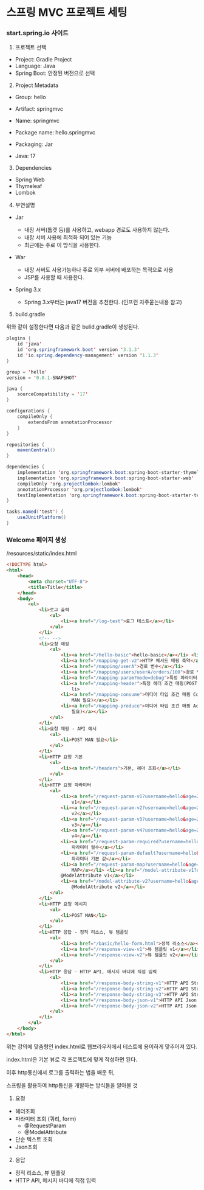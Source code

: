 # 스프링 MVC 프로젝트 세팅

### start.spring.io 사이트

1. 프로젝트 선택

- Project: Gradle Project
- Language: Java
- Spring Boot: 안정된 버전으로 선택



2. Project Metadata

- Group: hello
- Artifact: springmvc
- Name: springmvc
- Package name: hello.springmvc

- Packaging: Jar
- Java: 17



3. Dependencies

- Spring Web
- Thymeleaf
- Lombok



4. 부연설명

- Jar
  - 내장 서버(톰캣 등)를 사용하고, webapp 경로도 사용하지 않는다.
  - 내장 서버 사용에 최적화 되어 있는 기능
  - 최근에는 주로 이 방식을 사용한다.
- War
  - 내장 서버도 사용가능하나 주로 외부 서버에 배포하는 목적으로 사용
  - JSP를 사용할 때 사용한다.

- Spring 3.x
  - Spring 3.x부터는 java17 버전을 추천한다. (인프런 자주묻는내용 참고)



5. build.gradle

위와 같이 설정한다면 다음과 같은 bulid.gradle이 생성된다.

```java
plugins {
	id 'java'
	id 'org.springframework.boot' version '3.1.3'
	id 'io.spring.dependency-management' version '1.1.3'
}

group = 'hello'
version = '0.0.1-SNAPSHOT'

java {
	sourceCompatibility = '17'
}

configurations {
	compileOnly {
		extendsFrom annotationProcessor
	}
}

repositories {
	mavenCentral()
}

dependencies {
	implementation 'org.springframework.boot:spring-boot-starter-thymeleaf'
	implementation 'org.springframework.boot:spring-boot-starter-web'
	compileOnly 'org.projectlombok:lombok'
	annotationProcessor 'org.projectlombok:lombok'
	testImplementation 'org.springframework.boot:spring-boot-starter-test'
}

tasks.named('test') {
	useJUnitPlatform()
}

```



### Welcome 페이지 생성

/resources/static/index.html

```html
<!DOCTYPE html>
<html>
    <head>
        <meta charset="UTF-8">
        <title>Title</title>
    </head>
    <body>
        <ul>
            <li>로그 출력
                <ul>
                    <li><a href="/log-test">로그 테스트</a></li>
                </ul>
            </li>
            <!-- -->
            <li>요청 매핑
                <ul>
                    <li><a href="/hello-basic">hello-basic</a></li> <li><a href="/mapping-get-v1">HTTP 메서드 매핑</a></li>
                    <li><a href="/mapping-get-v2">HTTP 메서드 매핑 축약</a></li>
                    <li><a href="/mapping/userA">경로 변수</a></li>
                    <li><a href="/mapping/users/userA/orders/100">경로 변수 다중</a></li>
                    <li><a href="/mapping-param?mode=debug">특정 파라미터 조건 매핑</a></li>
                    <li><a href="/mapping-header">특정 헤더 조건 매핑(POST MAN 필요)</a></
                        li>
                    <li><a href="/mapping-consume">미디어 타입 조건 매핑 Content-Type(POST 
                        MAN 필요)</a></li>
                    <li><a href="/mapping-produce">미디어 타입 조건 매핑 Accept(POST MAN 
                        필요)</a></li>
                </ul>
            </li>
            <li>요청 매핑 - API 예시
                <ul>
                    <li>POST MAN 필요</li>
                </ul>
            </li>
            <li>HTTP 요청 기본
                <ul>
                    <li><a href="/headers">기본, 헤더 조회</a></li>
                </ul>
            </li>
            <li>HTTP 요청 파라미터
                <ul>
                    <li><a href="/request-param-v1?username=hello&age=20">요청 파라미터
                        v1</a></li>
                    <li><a href="/request-param-v2?username=hello&age=20">요청 파라미터
                        v2</a></li>
                    <li><a href="/request-param-v3?username=hello&age=20">요청 파라미터
                        v3</a></li>
                    <li><a href="/request-param-v4?username=hello&age=20">요청 파라미터
                        v4</a></li>
                    <li><a href="/request-param-required?username=hello&age=20">요청
                        파라미터 필수</a></li>
                    <li><a href="/request-param-default?username=hello&age=20">요청
                        파라미터 기본 값</a></li>
                    <li><a href="/request-param-map?username=hello&age=20">요청 파라미터
                        MAP</a></li> <li><a href="/model-attribute-v1?username=hello&age=20">요청 파라미터
                    @ModelAttribute v1</a></li>
                    <li><a href="/model-attribute-v2?username=hello&age=20">요청 파라미터
                        @ModelAttribute v2</a></li>
                </ul>
            </li>
            <li>HTTP 요청 메시지
                <ul>
                    <li>POST MAN</li>
                </ul>
            </li>
            <li>HTTP 응답 - 정적 리소스, 뷰 템플릿
                <ul>
                    <li><a href="/basic/hello-form.html">정적 리소스</a></li>
                    <li><a href="/response-view-v1">뷰 템플릿 v1</a></li>
                    <li><a href="/response-view-v2">뷰 템플릿 v2</a></li>
                </ul>
            </li>
            <li>HTTP 응답 - HTTP API, 메시지 바디에 직접 입력
                <ul>
                    <li><a href="/response-body-string-v1">HTTP API String v1</a></li>
                    <li><a href="/response-body-string-v2">HTTP API String v2</a></li>
                    <li><a href="/response-body-string-v3">HTTP API String v3</a></li>
                    <li><a href="/response-body-json-v1">HTTP API Json v1</a></li>
                    <li><a href="/response-body-json-v2">HTTP API Json v2</a></li>
                </ul>
            </li>
        </ul>
    </body>
</html>
```



위는 강의에 맞춤형인 index.html로 웹브라우저에서 테스트에 용이하게 맞추어져 있다.

index.html은 기본 뷰로 각 프로젝트에 맞게 작성하면 된다.

이후 http통신에서 로그를 출력하는 법을 배운 뒤,

스프링을 활용하여 http통신을 개발하는 방식들을 알아볼 것



1. 요청

- 헤더조회
- 파라미터 조회 (쿼리, form)
  - @RequestParam
  - @ModelAttribute
- 단순 텍스트 조회
- Json조회

2. 응답

- 정적 리소스, 뷰 템플릿
- HTTP API, 메시지 바디에 직접 입력